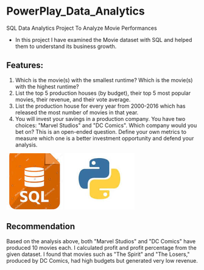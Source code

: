 # PowerPlay_Data_Analytics
 SQL Data Analytics Project  To Analyze  Movie Performances
 * In this project I have examined the Movie dataset with SQL and helped them to understand its business growth.
## Features:
1. Which is the movie(s) with the smallest runtime? Which is the movie(s) with the highest runtime?
2. List the top 5 production houses (by budget), their top 5 most popular movies, their revenue, and their vote average.
3. List the production house for every year from 2000-2016 which has released the most number of movies in that year.
4. You will invest  your savings in a production company. You have two choices: "Marvel Studios" and "DC Comics". Which company would you bet on? This is an open-ended question. Define your own metrics to measure which one is a better investment opportunity and defend your analysis.

![SQL](Assets/download.jfif)
![Python](Assets/python.jfif)
## Recommendation
 Based on the analysis above, both "Marvel Studios" and "DC Comics" have produced 10 movies each. I calculated profit and profit percentage from the given dataset. I found that movies such as "The Spirit" and "The Losers," produced by DC Comics, had high budgets but generated very low revenue. 

